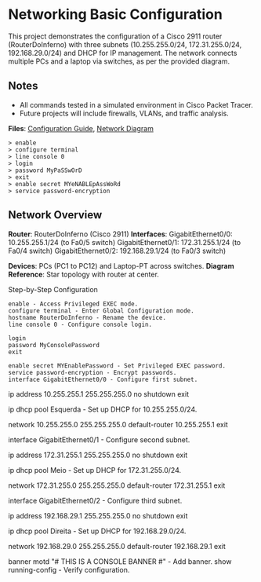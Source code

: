 # Networking Basic Configuration
This project demonstrates the configuration of a Cisco 2911 router (RouterDoInferno) with three subnets (10.255.255.0/24, 172.31.255.0/24, 192.168.29.0/24) and DHCP for IP management. 
The network connects multiple PCs and a laptop via switches, as per the provided diagram.

## Notes
- All commands tested in a simulated environment in Cisco Packet Tracer.
- Future projects will include firewalls, VLANs, and traffic analysis.

**Files**: [Configuration Guide](router_config.txt), [Network Diagram](network_diagram.png)
```
> enable
> configure terminal
> line console 0
> login
> password MyPaSSwOrD
> exit
> enable secret MYeNABLEpAssWoRd
> service password-encryption
```

## Network Overview

**Router**: RouterDoInferno (Cisco 2911)
**Interfaces**:
GigabitEthernet0/0: 10.255.255.1/24 (to Fa0/5 switch)
GigabitEthernet0/1: 172.31.255.1/24 (to Fa0/4 switch)
GigabitEthernet0/2: 192.168.29.1/24 (to Fa0/3 switch)

**Devices**: PCs (PC1 to PC12) and Laptop-PT across switches.
**Diagram Reference**: Star topology with router at center.

Step-by-Step Configuration
```
enable - Access Privileged EXEC mode.
configure terminal - Enter Global Configuration mode.
hostname RouterDoInferno - Rename the device.
line console 0 - Configure console login.
```

```
login
password MyConsolePassword
exit
```
```
enable secret MYEnablePassword - Set Privileged EXEC password.
service password-encryption - Encrypt passwords.
interface GigabitEthernet0/0 - Configure first subnet.
```
ip address 10.255.255.1 255.255.255.0
no shutdown
exit


ip dhcp pool Esquerda - Set up DHCP for 10.255.255.0/24.

network 10.255.255.0 255.255.255.0
default-router 10.255.255.1
exit


interface GigabitEthernet0/1 - Configure second subnet.

ip address 172.31.255.1 255.255.255.0
no shutdown
exit


ip dhcp pool Meio - Set up DHCP for 172.31.255.0/24.

network 172.31.255.0 255.255.255.0
default-router 172.31.255.1
exit


interface GigabitEthernet0/2 - Configure third subnet.

ip address 192.168.29.1 255.255.255.0
no shutdown
exit


ip dhcp pool Direita - Set up DHCP for 192.168.29.0/24.

network 192.168.29.0 255.255.255.0
default-router 192.168.29.1
exit


banner motd "# THIS IS A CONSOLE BANNER #" - Add banner.
show running-config - Verify configuration.
```
